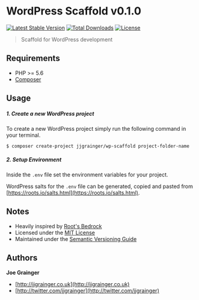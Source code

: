 # WordPress Scaffold v0.1.0

[![Latest Stable Version](https://poser.pugx.org/jjgrainger/wp-scaffold/v/stable)](https://packagist.org/packages/jjgrainger/wp-scaffold) [![Total Downloads](https://poser.pugx.org/jjgrainger/wp-scaffold/downloads)](https://packagist.org/packages/jjgrainger/wp-scaffold) [![License](https://poser.pugx.org/jjgrainger/wp-scaffold/license)](https://packagist.org/packages/jjgrainger/wp-scaffold)

> Scaffold for WordPress development

## Requirements

* PHP >= 5.6
* [Composer](http://getcomposer.org)

## Usage

##### 1. Create a new WordPress project

To create a new WordPress project simply run the following command in your terminal.

```shell
$ composer create-project jjgrainger/wp-scaffold project-folder-name
```

##### 2. Setup Environment

Inside the `.env` file set the environment variables for your project.

WordPress salts for the `.env` file can be generated, copied and pasted from [https://roots.io/salts.html](https://roots.io/salts.html).

## Notes

* Heavily inspired by [Root's Bedrock](https://roots.io/bedrock/)
* Licensed under the [MIT License](https://github.com/jjgrainger/wp-posttypes/blob/master/LICENSE)
* Maintained under the [Semantic Versioning Guide](http://semver.org)

## Authors

**Joe Grainger**

* [http://jjgrainger.co.uk](http://jjgrainger.co.uk)
* [http://twitter.com/jjgrainger](http://twitter.com/jjgrainger)
